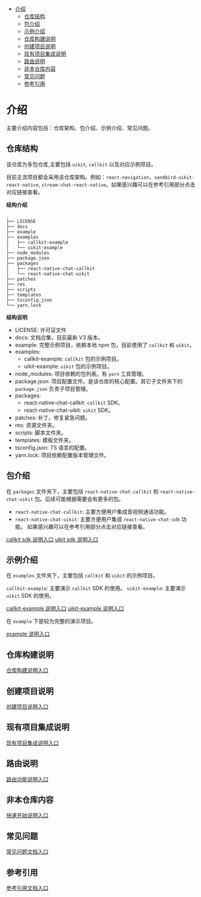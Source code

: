 
- [介绍](#介绍)
  - [仓库结构](#仓库结构)
  - [包介绍](#包介绍)
  - [示例介绍](#示例介绍)
  - [仓库构建说明](#仓库构建说明)
  - [创建项目说明](#创建项目说明)
  - [现有项目集成说明](#现有项目集成说明)
  - [路由说明](#路由说明)
  - [非本仓库内容](#非本仓库内容)
  - [常见问题](#常见问题)
  - [参考引用](#参考引用)


# 介绍

主要介绍内容包括：仓库架构、包介绍、示例介绍、常见问题。

## 仓库结构

该仓库为多包仓库,主要包括 `uikit`, `callkit` 以及对应示例项目。

目前主流项目都会采用该仓库架构。例如：`react-navigation`，`sendbird-uikit-react-native`, `stream-chat-react-native`。如果感兴趣可以在参考引用部分点击对应链接查看。

**结构介绍**

```
.
├── LICENSE
├── docs
├── example
├── examples
│   ├── callkit-example
│   └── uikit-example
├── node_modules
├── package.json
├── packages
│   ├── react-native-chat-callkit
│   └── react-native-chat-uikit
├── patches
├── res
├── scripts
├── templates
├── tsconfig.json
└── yarn.lock
```

**结构说明**

- LICENSE: 许可证文件
- docs: 文档合集，目前最新 V3 版本。
- example: 完整示例项目，依赖本地 npm 包，目前使用了 `callkit` 和 `uikit`。
- examples:
  - callkit-example: `callkit` 包的示例项目。
  - uikit-example: `uikit` 包的示例项目。
- node_modules: 项目依赖的包列表。有 `yarn` 工具管理。
- package.json: 项目配置文件。是该仓库的核心配置。其它子文件夹下的 `package.json` 负责子项目管理。
- packages:
  - react-native-chat-callkit: `callkit` SDK。
  - react-native-chat-uikit: `uikit` SDK。
- patches: 补丁。修复紧急问题。
- res: 资源文件夹。
- scripts: 脚本文件夹。
- templates: 模板文件夹。
- tsconfig.json: TS 语言的配置。
- yarn.lock: 项目依赖配置版本管理文件。

## 包介绍

在 `packages` 文件夹下，主要包括 `react-native-chat-callkit` 和 `react-native-chat-uikit` 包。后续可能根据需要会有更多的包。

- `react-native-chat-callkit`: 主要方便用户集成音视频通话功能。
- `react-native-chat-uikit`: 主要方便用户集成 `react-native-chat-sdk` 功能。 如果感兴趣可以在参考引用部分点击对应链接查看。

[callkit sdk 说明入口](./callkit.md)
[uikit sdk 说明入口](./uikit.md)

## 示例介绍

在 `examples` 文件夹下，主要包括 `callkit` 和 `uikit` 的示例项目。

`callkit-example`: 主要演示 `callkit` SDK 的使用。
`uikit-example`: 主要演示 `uikit` SDK 的使用。

[callkit-example 说明入口](./uikit-example.md)
[uikit-example 说明入口](./uikit-example.md)

在 `example` 下是较为完整的演示项目。

[example 说明入口](./example.md)

## 仓库构建说明

[仓库构建说明入口](./repo-builder.md)

## 创建项目说明

[创建项目说明入口](./create-app.md)

## 现有项目集成说明

[现有项目集成说明入口](./existed-app.md)

## 路由说明

[路由功能说明入口](./route-app.md)

## 非本仓库内容

[快速开始说明入口](./quick-start.md)

## 常见问题

[常见问题文档入口](./qa.md)

## 参考引用

[参考引用文档入口](./ref.md)
